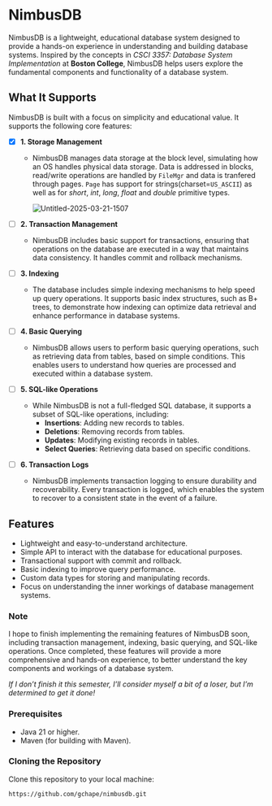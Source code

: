 # NimbusDB

NimbusDB is a lightweight, educational database system designed to provide a hands-on experience in understanding and building database systems. Inspired by the concepts in _CSCI 3357: Database System Implementation_ at **Boston College**, NimbusDB helps users explore the fundamental components and functionality of a database system.

## What It Supports

NimbusDB is built with a focus on simplicity and educational value. It supports the following core features:

- [x] **1. Storage Management**
   - NimbusDB manages data storage at the block level, simulating how an OS handles physical data storage. Data is addressed in blocks, read/write operations are handled by `FileMgr` and data is tranfered through pages.
     `Page` has support for strings(charset=`US_ASCII`) as well as for _short_, _int_, _long_, _float_ and _double_ primitive types.

     ![Untitled-2025-03-21-1507](https://github.com/user-attachments/assets/c517ba41-813a-453c-8082-7b7760c5081c)

- [ ] **2. Transaction Management**
   - NimbusDB includes basic support for transactions, ensuring that operations on the database are executed in a way that maintains data consistency. It handles commit and rollback mechanisms.

- [ ] **3. Indexing**
   - The database includes simple indexing mechanisms to help speed up query operations. It supports basic index structures, such as B+ trees, to demonstrate how indexing can optimize data retrieval and enhance performance in database systems.

- [ ] **4. Basic Querying**
   - NimbusDB allows users to perform basic querying operations, such as retrieving data from tables, based on simple conditions. This enables users to understand how queries are processed and executed within a database system.

- [ ] **5. SQL-like Operations**
   - While NimbusDB is not a full-fledged SQL database, it supports a subset of SQL-like operations, including:
     - **Insertions**: Adding new records to tables.
     - **Deletions**: Removing records from tables.
     - **Updates**: Modifying existing records in tables.
     - **Select Queries**: Retrieving data based on specific conditions.

- [ ] **6. Transaction Logs**
   - NimbusDB implements transaction logging to ensure durability and recoverability. Every transaction is logged, which enables the system to recover to a consistent state in the event of a failure.

## Features

- Lightweight and easy-to-understand architecture.
- Simple API to interact with the database for educational purposes.
- Transactional support with commit and rollback.
- Basic indexing to improve query performance.
- Custom data types for storing and manipulating records.
- Focus on understanding the inner workings of database management systems.

### Note
I hope to finish implementing the remaining features of NimbusDB soon, including transaction management, indexing, basic querying, and SQL-like operations. Once completed, these features will provide a more comprehensive and hands-on experience, to better understand the key components and workings of a database system. 

_If I don’t finish it this semester, I’ll consider myself a bit of a loser, but I’m determined to get it done!_

### Prerequisites

- Java 21 or higher.
- Maven (for building with Maven).

### Cloning the Repository

Clone this repository to your local machine:

```bash
https://github.com/gchape/nimbusdb.git
